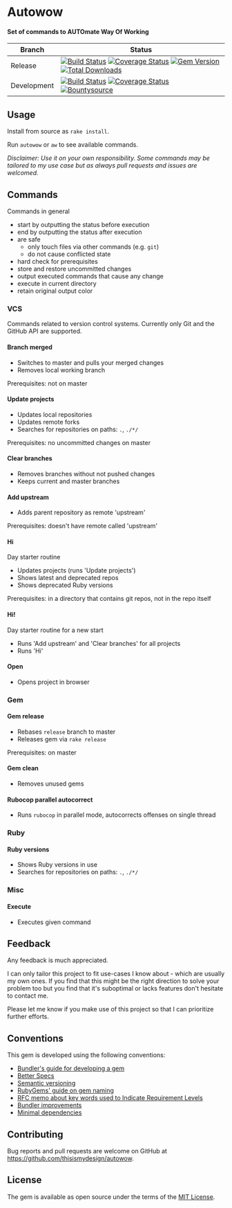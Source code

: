 # Autowow

#### Set of commands to AUTOmate Way Of Working

| Branch | Status |
| ------ | ------ |
| Release | [![Build Status](https://travis-ci.org/thisismydesign/autowow.svg?branch=release)](https://travis-ci.org/thisismydesign/autowow)   [![Coverage Status](https://coveralls.io/repos/github/thisismydesign/autowow/badge.svg?branch=release)](https://coveralls.io/github/thisismydesign/autowow?branch=release)   [![Gem Version](https://badge.fury.io/rb/autowow.svg)](https://badge.fury.io/rb/autowow)   [![Total Downloads](http://ruby-gem-downloads-badge.herokuapp.com/autowow?type=total)](https://rubygems.org/gems/autowow) |
| Development | [![Build Status](https://travis-ci.org/thisismydesign/autowow.svg?branch=master)](https://travis-ci.org/thisismydesign/autowow) [![Coverage Status](https://coveralls.io/repos/github/thisismydesign/autowow/badge.svg?branch=master)](https://coveralls.io/github/thisismydesign/autowow?branch=master)   [![Bountysource](https://api.bountysource.com/badge/issue?issue_id=52798961)](https://www.bountysource.com/issues/52798961-all-changes-have-been-pushed-doesn-t-take-uncommitted-changes-into-account?utm_source=52798961&utm_medium=shield&utm_campaign=ISSUE_BADGE) |

## Usage

Install from source as `rake install`.

Run `autowow` or `aw` to see available commands.

*Disclaimer: Use it on your own responsibility. Some commands may be tailored to my use case but as always pull requests and issues are welcomed.*

## Commands

Commands in general
* start by outputting the status before execution
* end by outputting the status after execution
* are safe
  * only touch files via other commands (e.g. `git`)
  * do not cause conflicted state
* hard check for prerequisites
* store and restore uncommitted changes
* output executed commands that cause any change
* execute in current directory
* retain original output color

### VCS

Commands related to version control systems.
Currently only Git and the GitHub API are supported.

#### Branch merged

* Switches to master and pulls your merged changes
* Removes local working branch

Prerequisites: not on master

#### Update projects

* Updates local repositories
* Updates remote forks
* Searches for repositories on paths: `.`, `./*/`

Prerequisites: no uncommitted changes on master

#### Clear branches

* Removes branches without not pushed changes 
* Keeps current and master branches

#### Add upstream

* Adds parent repository as remote 'upstream'

Prerequisites: doesn't have remote called 'upstream'

#### Hi

Day starter routine

* Updates projects (runs 'Update projects')
* Shows latest and deprecated repos
* Shows deprecated Ruby versions

Prerequisites: in a directory that contains git repos, not in the repo itself

#### Hi!

Day starter routine for a new start

* Runs 'Add upstream' and 'Clear branches' for all projects
* Runs 'Hi'

#### Open

* Opens project in browser

### Gem

#### Gem release

* Rebases `release` branch to master
* Releases gem via `rake release`

Prerequisites: on master

#### Gem clean

* Removes unused gems

#### Rubocop parallel autocorrect

* Runs `rubocop` in parallel mode, autocorrects offenses on single thread

### Ruby

#### Ruby versions

* Shows Ruby versions in use
* Searches for repositories on paths: `.`, `./*/`

### Misc

#### Execute

* Executes given command

## Feedback

Any feedback is much appreciated.

I can only tailor this project to fit use-cases I know about - which are usually my own ones. If you find that this might be the right direction to solve your problem too but you find that it's suboptimal or lacks features don't hesitate to contact me.

Please let me know if you make use of this project so that I can prioritize further efforts.

## Conventions

This gem is developed using the following conventions:
- [Bundler's guide for developing a gem](http://bundler.io/v1.14/guides/creating_gem.html)
- [Better Specs](http://www.betterspecs.org/)
- [Semantic versioning](http://semver.org/)
- [RubyGems' guide on gem naming](http://guides.rubygems.org/name-your-gem/)
- [RFC memo about key words used to Indicate Requirement Levels](https://tools.ietf.org/html/rfc2119)
- [Bundler improvements](https://github.com/thisismydesign/bundler-improvements)
- [Minimal dependencies](http://www.mikeperham.com/2016/02/09/kill-your-dependencies/)

## Contributing

Bug reports and pull requests are welcome on GitHub at https://github.com/thisismydesign/autowow.

## License

The gem is available as open source under the terms of the [MIT License](http://opensource.org/licenses/MIT).
